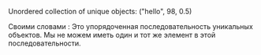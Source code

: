 Unordered collection of unique objects: ("hello", 98, 0.5)

Своими словами : Это упорядоченная последовательность уникальных объектов. Мы не можем иметь один и тот же элемент в этой последовательности. 